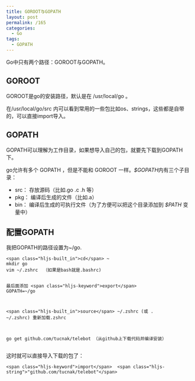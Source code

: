 ```yaml
---
title: GOROOT与GOPATH
layout: post
permalink: /165
categories:
  - Go
tags:
  - GOPATH
---
```

<div id="wmd-preview-section-3758" class="wmd-preview-section preview-content">
  <p>
    Go中只有两个路径：GOROOT与GOPATH。
  </p>
</div>

<div id="wmd-preview-section-3015" class="wmd-preview-section preview-content">
  <h2 id="goroot">
    GOROOT
  </h2>
  
  <p>
    GOROOT是go的安装路径，默认是在 /usr/local/go 。
  </p>
  
  <p>
    在/usr/local/go/src 内可以看到常用的一些包比如os、strings，这些都是自带的，可以直接import导入。
  </p>
</div>

<div id="wmd-preview-section-3386" class="wmd-preview-section preview-content">
  <h2 id="gopath">
    GOPATH
  </h2>
  
  <p>
    GOPATH可以理解为工作目录，如果想导入自己的包，就要先下载到GOPATH下。
  </p>
  
  <p>
    go允许有多个 GOPATH ，但是不能和 GOROOT 一样。<em>$GOPATH</em>内有三个子目录：
  </p>
  
  <ul>
    <li>
      src： 存放源码（比如.go .c .h 等）
    </li>
    <li>
      pkg： 编译后生成的文件（比如.a）
    </li>
    <li>
      bin： 编译后生成的可执行文件（为了方便可以把这个目录添加到 <em>$PATH</em> 变量中）
    </li>
  </ul>
</div>

<div id="wmd-preview-section-3769" class="wmd-preview-section preview-content">
  <h2 id="配置gopath">
    配置GOPATH
  </h2>
  
  <p>
    我把GOPATH的路径设置为~/go.
  </p>
</div>

<div id="wmd-preview-section-5479" class="wmd-preview-section preview-content">
  <pre class="prettyprint"><code class="language-bash hljs ">&lt;span class="hljs-built_in">cd&lt;/span> ~
mkdir go
vim ~/.zshrc  （如果是bash就是.bashrc)  

最后面添加
&lt;span class="hljs-keyword">export&lt;/span> GOPATH=~/go  

&lt;span class="hljs-built_in">source&lt;/span> ~/.zshrc  (或 . ~/.zshrc) 重新加载.zshrc

go get github.com/tucnak/telebot （从github上下载代码并编译安装）
</code></pre>
  
  <p>
    这时就可以直接导入下载的包了：
  </p>
</div>

<div id="wmd-preview-section-5480" class="wmd-preview-section preview-content">
  <pre class="prettyprint"><code class="language-go hljs ">&lt;span class="hljs-keyword">import&lt;/span>  &lt;span class="hljs-string">"github.com/tucnak/telebot"&lt;/span> </code></pre>
</div>